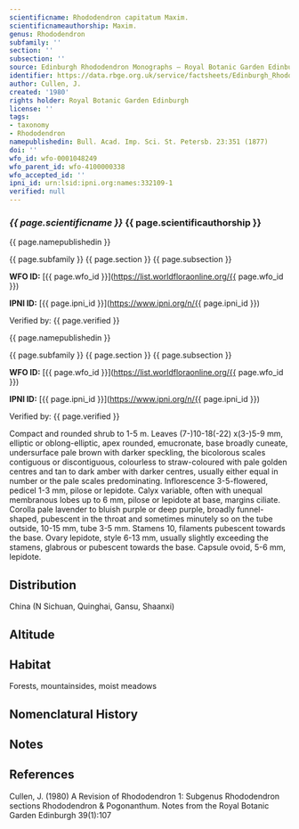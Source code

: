 ```yaml
---
scientificname: Rhododendron capitatum Maxim.
scientificnameauthorship: Maxim.
genus: Rhododendron
subfamily: ''
section: ''
subsection: ''
source: Edinburgh Rhododendron Monographs – Royal Botanic Garden Edinburgh
identifier: https://data.rbge.org.uk/service/factsheets/Edinburgh_Rhododendron_Monographs.xhtml
author: Cullen, J.
created: '1980'
rights holder: Royal Botanic Garden Edinburgh
license: ''
tags:
- taxonomy
- Rhododendron
namepublishedin: Bull. Acad. Imp. Sci. St. Petersb. 23:351 (1877)
doi: ''
wfo_id: wfo-0001048249
wfo_parent_id: wfo-4100000338
wfo_accepted_id: ''
ipni_id: urn:lsid:ipni.org:names:332109-1
verified: null
---
```

### _{{ page.scientificname }}_ {{ page.scientificauthorship }}
 {{ page.namepublishedin }}

{{ page.subfamily }} {{ page.section }} {{ page.subsection }}

**WFO ID:** [{{ page.wfo_id }}](https://list.worldfloraonline.org/{{ page.wfo_id }})

**IPNI ID:** [{{ page.ipni_id }}](https://www.ipni.org/n/{{ page.ipni_id }})

Verified by: {{ page.verified }}

 {{ page.namepublishedin }}

{{ page.subfamily }} {{ page.section }} {{ page.subsection }}

**WFO ID:** [{{ page.wfo_id }}](https://list.worldfloraonline.org/{{ page.wfo_id }})

**IPNI ID:** [{{ page.ipni_id }}](https://www.ipni.org/n/{{ page.ipni_id }})

Verified by: {{ page.verified }}



Compact and rounded shrub to 1-5 m. Leaves (7-)10-18(-22) x(3-)5-9 mm, elliptic or oblong-elliptic, apex rounded, emucronate, base broadly cuneate, undersurface pale brown with darker speckling, the bicolorous scales contiguous or discontiguous, colourless to straw-coloured with pale golden centres and tan to dark amber with darker centres, usually either equal in number or the pale scales predominating. Inflorescence 3-5-flowered, pedicel 1-3 mm, pilose or lepidote. Calyx variable, often with unequal membranous lobes up to 6 mm, pilose or lepidote at base, margins ciliate. Corolla pale lavender to bluish purple or deep purple, broadly funnel-shaped, pubescent in the throat and sometimes minutely so on the tube outside, 10-15 mm, tube 3-5 mm. Stamens 10, filaments pubescent towards the base. Ovary lepidote, style 6-13 mm, usually slightly exceeding the stamens, glabrous or pubescent towards the base. Capsule ovoid, 5-6 mm, lepidote.

## Distribution
China (N Sichuan, Quinghai, Gansu, Shaanxi)

## Altitude


## Habitat
Forests, mountainsides, moist meadows

## Nomenclatural History

                       
## Notes


## References

Cullen, J. (1980) A Revision of Rhododendron 1: Subgenus Rhododendron sections Rhododendron & Pogonanthum. Notes from the Royal Botanic Garden Edinburgh 39(1):107
